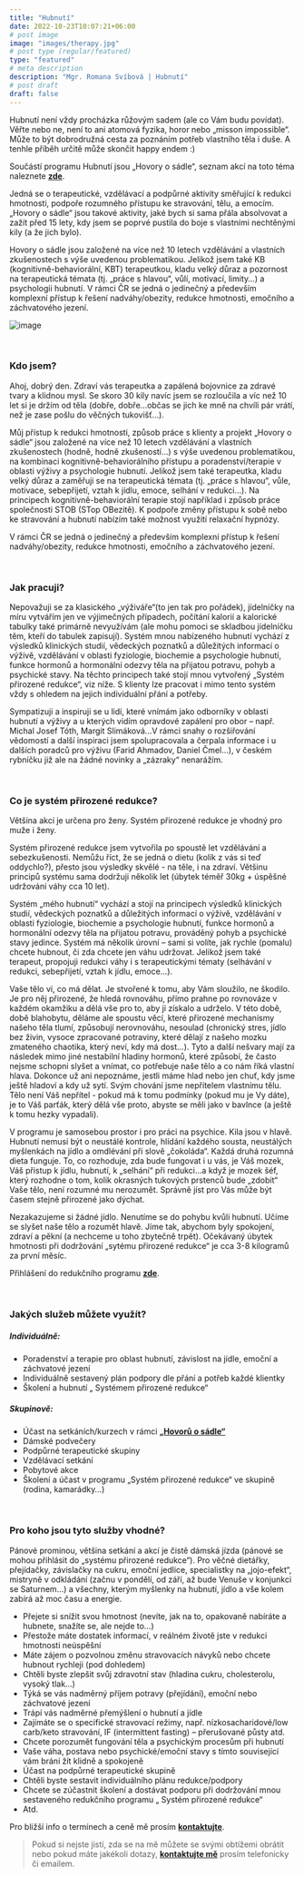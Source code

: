 ```yaml
---
title: "Hubnutí"
date: 2022-10-23T10:07:21+06:00
# post image
image: "images/therapy.jpg"
# post type (regular/featured)
type: "featured"
# meta description
description: "Mgr. Romana Svíbová | Hubnutí"
# post draft
draft: false
---
```


Hubnutí není vždy procházka růžovým sadem (ale co Vám budu povídat). Věřte nebo ne, není to ani atomová fyzika, horor nebo „misson impossible“. Může to být dobrodružná cesta za poznáním potřeb vlastního těla i duše. A tenhle příběh určitě může skončit happy endem :)

Součástí programu Hubnutí jsou „Hovory o sádle“, seznam akcí na toto téma naleznete [**zde**](/hovory_o_sadle).

Jedná se o terapeutické, vzdělávací a podpůrné aktivity směřující k redukci hmotnosti, podpoře rozumného přístupu ke stravování, tělu, a emocím. „Hovory o sádle“ jsou takové aktivity, jaké bych si sama přála absolvovat a zažít před 15 lety, kdy jsem se poprvé pustila do boje s vlastními nechtěnými kily (a že jich bylo).

Hovory o sádle jsou založené na více než 10 letech vzdělávání a vlastních zkušenostech s výše uvedenou problematikou. Jelikož jsem také KB (kognitivně-behaviorální, KBT) terapeutkou, kladu velký důraz a pozornost na terapeutická témata (tj. „práce s hlavou“, vůlí, motivací, limity…) a psychologii hubnutí. V rámci ČR se jedná o jedinečný a především komplexní přístup k řešení nadváhy/obezity, redukce hmotnosti, emočního a záchvatového jezení.

![image](../../images/hovory_o_sadle.jpg)

<br>

### Kdo jsem?

Ahoj, dobrý den. Zdraví vás terapeutka a zapálená bojovnice za zdravé tvary a klidnou mysl. Se skoro 30 kily navíc jsem se rozloučila a víc než 10 let si je držím od těla (dobře, dobře…občas se jich ke mně na chvíli pár vrátí, než je zase pošlu do věčných tukovišť…).

Můj přístup k redukci hmotnosti, způsob práce s klienty a projekt „Hovory o sádle“ jsou založené na více než 10 letech vzdělávání a vlastních zkušenostech (hodně, hodně zkušeností…) s výše uvedenou problematikou, na kombinaci kognitivně-behaviorálního přístupu a poradenství/terapie v oblasti výživy a psychologie hubnutí. Jelikož jsem také terapeutka, kladu velký důraz a zaměřuji se na terapeutická témata (tj. „práce s hlavou“, vůle, motivace, sebepřijetí, vztah k jídlu, emoce, selhání v redukci…). Na principech kognitivně-behaviorální terapie stojí například i způsob práce společnosti STOB (STop OBezitě). K podpoře změny přístupu k sobě nebo ke stravování a hubnutí nabízím také možnost využití relaxační hypnózy.

V rámci ČR se jedná o jedinečný a především komplexní přístup k řešení nadváhy/obezity, redukce hmotnosti, emočního a záchvatového jezení.

<br>

### Jak pracuji?

Nepovažuji se za klasického „výživáře“(to jen tak pro pořádek), jídelníčky na míru vytvářím jen ve výjimečných případech, počítání kalorií a kalorické tabulky také primárně nevyužívám (ale mohu pomoci se skladbou jídelníčku těm, kteří do tabulek zapisují). Systém mnou nabízeného hubnutí vychází z výsledků klinických studií, vědeckých poznatků a důležitých informací o výživě, vzdělávání v oblasti fyziologie, biochemie a psychologie hubnutí, funkce hormonů a hormonální odezvy těla na přijatou potravu, pohyb a psychické stavy. Na těchto principech také stojí mnou vytvořený „Systém přirozené redukce“, viz níže. S klienty lze pracovat i mimo tento systém vždy s ohledem na jejich individuální přání a potřeby.

Sympatizuji a inspiruji se u lidí, které vnímám jako odborníky v oblasti hubnutí a výživy a u kterých vidím opravdové zapálení pro obor – např. Michal Josef Tóth, Margit Slimáková…V rámci snahy o rozšiřování vědomostí a další inspiraci jsem spolupracovala a čerpala informace i u dalších poradců pro výživu (Farid Ahmadov, Daniel Čmel…), v českém rybníčku již ale na žádné novinky a „zázraky“ nenarážím.

<br>

### Co je systém přirozené redukce?

Většina akcí je určena pro ženy. Systém přirozené redukce je vhodný pro muže i ženy.

Systém přirozené redukce jsem vytvořila po spoustě let vzdělávání a sebezkušenosti. Nemůžu říct, že se jedná o dietu (kolik z vás si teď oddychlo?), přesto jsou výsledky skvělé - na těle, i na zdraví. Většinu principů systému sama dodržuji několik let (úbytek téměř 30kg + úspěšné udržování váhy cca 10 let).

Systém „mého hubnutí“ vychází a stojí na principech výsledků klinických studií, vědeckých poznatků a důležitých informací o výživě, vzdělávání v oblasti fyziologie, biochemie a psychologie hubnutí, funkce hormonů a hormonální odezvy těla na přijatou potravu, prováděný pohyb a psychické stavy jedince. Systém má několik úrovní – sami si volíte, jak rychle (pomalu) chcete hubnout, či zda chcete jen váhu udržovat. Jelikož jsem také terapeut, propojuji redukci váhy i s terapeutickými tématy (selhávání v redukci, sebepřijetí, vztah k jídlu, emoce…).

Vaše tělo ví, co má dělat. Je stvořené k tomu, aby Vám sloužilo, ne škodilo. Je pro něj přirozené, že hledá rovnováhu, přímo prahne po rovnováze v každém okamžiku a dělá vše pro to, aby ji získalo a udrželo. V této době, době blahobytu, děláme ale spoustu věcí, které přirozené mechanismy našeho těla tlumí, způsobují nerovnováhu, nesoulad (chronický stres, jídlo bez živin, vysoce zpracované potraviny, které dělají z našeho mozku zmateného chaotika, který neví, kdy má dost…). Tyto a další nešvary mají za následek mimo jiné nestabilní hladiny hormonů, které způsobí, že často nejsme schopni slyšet a vnímat, co potřebuje naše tělo a co nám říká vlastní hlava. Dokonce už ani nepoznáme, jestli máme hlad nebo jen chuť, kdy jsme ještě hladoví a kdy už sytí. Svým chování jsme nepřítelem vlastnímu tělu. Tělo není Váš nepřítel - pokud má k tomu podmínky (pokud mu je Vy dáte), je to Váš parťák, který dělá vše proto, abyste se měli jako v bavlnce (a ještě k tomu hezky vypadali).

V programu je samosebou prostor i pro práci na psychice. Kila jsou v hlavě. Hubnutí nemusí být o neustálé kontrole, hlídání každého sousta, neustálých myšlenkách na jídlo a omdlévání při slově „čokoláda“. Každá druhá rozumná dieta funguje. To, co rozhoduje, zda bude fungovat i u vás, je Váš mozek, Váš přistup k jídlu, hubnutí, k „selhání“ při redukci…a když je mozek šéf, který rozhodne o tom, kolik okrasných tukových prstenců bude „zdobit“ Vaše tělo, není rozumné mu nerozumět. Správně jíst pro Vás může být časem stejně přirozené jako dýchat.

Nezakazujeme si žádné jídlo. Nenutíme se do pohybu kvůli hubnutí. Učíme se slyšet naše tělo a rozumět hlavě. Jíme tak, abychom byly spokojení, zdraví a pěkní (a nechceme u toho zbytečně trpět).
Očekávaný úbytek hmotnosti při dodržování „sytému přirozené redukce“ je cca 3-8 kilogramů za první měsíc.

Přihlášení do redukčního programu [**zde**](/hovory_o_sadle).

<br>

### Jakých služeb můžete využít?

##### Individuálně:
-	Poradenství a terapie pro oblast hubnutí, závislost na jídle, emoční a záchvatové jezení
-	Individuálně sestavený plán podpory dle přání a potřeb každé klientky
-	Školení a hubnutí „ Systémem přirozené redukce“

##### Skupinově:
-	Účast na setkáních/kurzech v rámci [**„Hovorů o sádle“**](/hovory_o_sadle)
-	Dámské podvečery
-	Podpůrné terapeutické skupiny
-	Vzdělávací setkání
-	Pobytové akce
-	Školení a účast v programu „Systém přirozené redukce“ ve skupině (rodina, kamarádky…)

<br>

### Pro koho jsou tyto služby vhodné?

Pánové prominou, většina setkání a akcí je čistě dámská jízda (pánové se mohou přihlásit do „systému přirozené redukce“). Pro věčné dietářky, přejídačky, závislačky na cukru, emoční jedlice, specialistky na „jojo-efekt“, mistryně v odkládání (začnu v pondělí, od září, až bude Venuše v konjunkci se Saturnem…) a všechny, kterým myšlenky na hubnutí, jídlo a vše kolem zabírá až moc času a energie.

-	Přejete si snížit svou hmotnost (nevíte, jak na to, opakovaně nabíráte a hubnete, snažíte se, ale nejde to…)
-	Přestože máte dostatek informací, v reálném životě jste v redukci hmotnosti neúspěšní
-	Máte zájem o pozvolnou změnu stravovacích návyků nebo chcete hubnout rychleji (pod dohledem)
-	Chtěli byste zlepšit svůj zdravotní stav (hladina cukru, cholesterolu, vysoký tlak…)
-	Týká se vás nadměrný příjem potravy (přejídání), emoční nebo záchvatové jezení
-	Trápí vás nadměrné přemýšlení o hubnutí a jídle
-	Zajímáte se o specifické stravovací režimy, např. nízkosacharidové/low carb/keto stravování, IF (intermittent fasting) – přerušované půsty atd.
-	Chcete porozumět fungování těla a psychickým procesům při hubnutí
-	Vaše váha, postava nebo psychické/emoční stavy s tímto související vám brání žít klidně a spokojeně
-	Účast na podpůrné terapeutické skupině
-	Chtěli byste sestavit individuálního plánu redukce/podpory
-	Chcete se zúčastnit školení a dostávat podporu při dodržování mnou sestaveného redukčního programu „ Systém přirozené redukce“
-	Atd.

Pro bližší info o termínech a ceně mě prosím [**kontaktujte**](/contact).

> Pokud si nejste jistí, zda se na mě můžete se svými obtížemi obrátit nebo pokud máte jakékoli dotazy, [**kontaktujte mě**](/contact) prosím telefonicky či emailem.